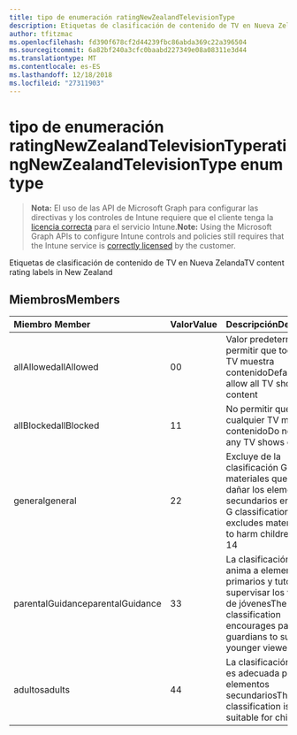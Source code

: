 ```yaml
---
title: tipo de enumeración ratingNewZealandTelevisionType
description: Etiquetas de clasificación de contenido de TV en Nueva Zelanda
author: tfitzmac
ms.openlocfilehash: fd390f678cf2d44239fbc86abda369c22a396504
ms.sourcegitcommit: 6a82bf240a3cfc0baabd227349e08a08311e3d44
ms.translationtype: MT
ms.contentlocale: es-ES
ms.lasthandoff: 12/18/2018
ms.locfileid: "27311903"
---
```

# <a name="ratingnewzealandtelevisiontype-enum-type"></a><span data-ttu-id="3731e-103">tipo de enumeración ratingNewZealandTelevisionType</span><span class="sxs-lookup"><span data-stu-id="3731e-103">ratingNewZealandTelevisionType enum type</span></span>

> <span data-ttu-id="3731e-104">**Nota:** El uso de las API de Microsoft Graph para configurar las directivas y los controles de Intune requiere que el cliente tenga la [licencia correcta](https://go.microsoft.com/fwlink/?linkid=839381) para el servicio Intune.</span><span class="sxs-lookup"><span data-stu-id="3731e-104">**Note:** Using the Microsoft Graph APIs to configure Intune controls and policies still requires that the Intune service is [correctly licensed](https://go.microsoft.com/fwlink/?linkid=839381) by the customer.</span></span>

<span data-ttu-id="3731e-105">Etiquetas de clasificación de contenido de TV en Nueva Zelanda</span><span class="sxs-lookup"><span data-stu-id="3731e-105">TV content rating labels in New Zealand</span></span>
## <a name="members"></a><span data-ttu-id="3731e-106">Miembros</span><span class="sxs-lookup"><span data-stu-id="3731e-106">Members</span></span>
|<span data-ttu-id="3731e-107">Miembro	</span><span class="sxs-lookup"><span data-stu-id="3731e-107">Member</span></span>|<span data-ttu-id="3731e-108">Valor</span><span class="sxs-lookup"><span data-stu-id="3731e-108">Value</span></span>|<span data-ttu-id="3731e-109">Descripción</span><span class="sxs-lookup"><span data-stu-id="3731e-109">Description</span></span>|
|:---|:---|:---|
|<span data-ttu-id="3731e-110">allAllowed</span><span class="sxs-lookup"><span data-stu-id="3731e-110">allAllowed</span></span>|<span data-ttu-id="3731e-111">0</span><span class="sxs-lookup"><span data-stu-id="3731e-111">0</span></span>|<span data-ttu-id="3731e-112">Valor predeterminado, permitir que todos los TV muestra contenido</span><span class="sxs-lookup"><span data-stu-id="3731e-112">Default value, allow all TV shows content</span></span>|
|<span data-ttu-id="3731e-113">allBlocked</span><span class="sxs-lookup"><span data-stu-id="3731e-113">allBlocked</span></span>|<span data-ttu-id="3731e-114">1</span><span class="sxs-lookup"><span data-stu-id="3731e-114">1</span></span>|<span data-ttu-id="3731e-115">No permitir que cualquier TV muestra contenido</span><span class="sxs-lookup"><span data-stu-id="3731e-115">Do not allow any TV shows content</span></span>|
|<span data-ttu-id="3731e-116">general</span><span class="sxs-lookup"><span data-stu-id="3731e-116">general</span></span>|<span data-ttu-id="3731e-117">2</span><span class="sxs-lookup"><span data-stu-id="3731e-117">2</span></span>|<span data-ttu-id="3731e-118">Excluye de la clasificación G materiales que puedan dañar los elementos secundarios en 14</span><span class="sxs-lookup"><span data-stu-id="3731e-118">The G classification excludes materials likely to harm children under 14</span></span>|
|<span data-ttu-id="3731e-119">parentalGuidance</span><span class="sxs-lookup"><span data-stu-id="3731e-119">parentalGuidance</span></span>|<span data-ttu-id="3731e-120">3</span><span class="sxs-lookup"><span data-stu-id="3731e-120">3</span></span>|<span data-ttu-id="3731e-121">La clasificación de PGR anima a elementos primarios y tutores para supervisar los visores de jóvenes</span><span class="sxs-lookup"><span data-stu-id="3731e-121">The PGR classification encourages parents and guardians to supervise younger viewers</span></span>|
|<span data-ttu-id="3731e-122">adultos</span><span class="sxs-lookup"><span data-stu-id="3731e-122">adults</span></span>|<span data-ttu-id="3731e-123">4</span><span class="sxs-lookup"><span data-stu-id="3731e-123">4</span></span>|<span data-ttu-id="3731e-124">La clasificación AO no es adecuada para los elementos secundarios</span><span class="sxs-lookup"><span data-stu-id="3731e-124">The AO classification is not suitable for children</span></span>|




